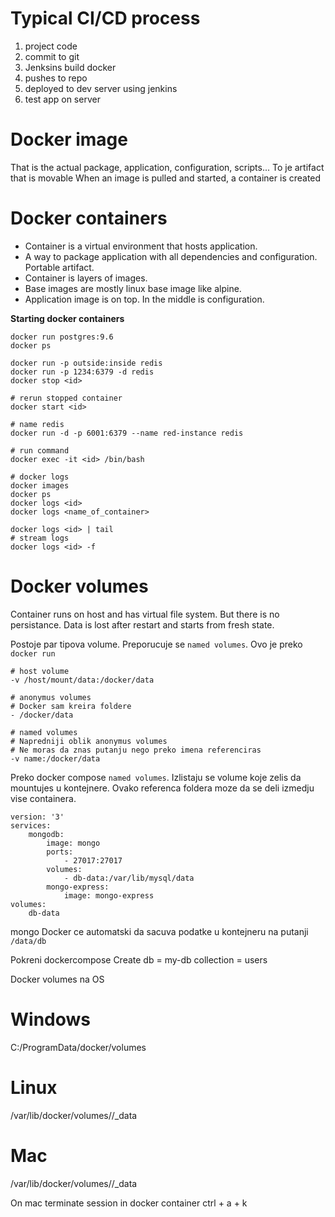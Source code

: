 # Typical CI/CD process
1. project code
2. commit to git
3. Jenksins build docker
4. pushes to repo
5. deployed to dev server using jenkins
6. test app on server

# Docker image
That is the actual package, application, configuration, scripts... To je artifact that is movable
When an image is pulled and started, a container is created

# Docker containers
- Container is a virtual environment that hosts application. 
- A way to package application with all dependencies and configuration. Portable artifact.
- Container is layers of images.
- Base images are mostly linux base image like alpine.
- Application image is on top. In the middle is configuration.

**Starting docker containers**
```
docker run postgres:9.6
docker ps

docker run -p outside:inside redis
docker run -p 1234:6379 -d redis
docker stop <id>

# rerun stopped container
docker start <id>

# name redis
docker run -d -p 6001:6379 --name red-instance redis

# run command
docker exec -it <id> /bin/bash

# docker logs
docker images
docker ps
docker logs <id>
docker logs <name_of_container>

docker logs <id> | tail
# stream logs
docker logs <id> -f
```

# Docker volumes
Container runs on host and has virtual file system. But there is no persistance.
Data is lost after restart and starts from fresh state.

Postoje par tipova volume. Preporucuje se `named volumes`. Ovo je preko `docker run`
```
# host volume
-v /host/mount/data:/docker/data

# anonymus volumes
# Docker sam kreira foldere
- /docker/data

# named volumes
# Napredniji oblik anonymus volumes
# Ne moras da znas putanju nego preko imena referenciras
-v name:/docker/data
```

Preko docker compose `named volumes`. Izlistaju se volume koje zelis da mountujes u kontejnere.
Ovako referenca foldera moze da se deli izmedju vise containera.
```
version: '3'
services:
    mongodb:
        image: mongo
        ports: 
            - 27017:27017
        volumes:
            - db-data:/var/lib/mysql/data
        mongo-express:
            image: mongo-express
volumes:
    db-data
```

mongo Docker ce automatski da sacuva podatke u kontejneru na putanji
`/data/db`


Pokreni dockercompose
Create
db = my-db
collection = users

Docker volumes na OS
# Windows
C:/ProgramData/docker/volumes
# Linux
/var/lib/docker/volumes/<hash>/_data
# Mac
/var/lib/docker/volumes/<hash>/_data

On mac terminate session in docker container
ctrl + a + k
